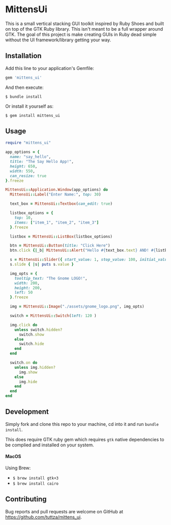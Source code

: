 # MittensUi

This is a small vertical stacking GUI toolkit inspired by Ruby Shoes and built on top of the GTK Ruby library. This isn't meant to be a full wrapper 
around GTK. The goal of this project is make creating GUIs in Ruby dead simple 
without the UI framework/library getting your way.

## Installation

Add this line to your application's Gemfile:

```ruby
gem 'mittens_ui'
```

And then execute:

    $ bundle install

Or install it yourself as:

    $ gem install mittens_ui

## Usage

```ruby
require "mittens_ui"

app_options = {
  name: "say_hello",
  title: "The Say Hello App!",
  height: 650,
  width: 550,
  can_resize: true
}.freeze

MittensUi::Application.Window(app_options) do
  MittensUi::Label("Enter Name:", top: 30)

  text_box = MittensUi::Textbox(can_edit: true)

  listbox_options = {
    top: 10, 
    items: ["item_1", "item_2", "item_3"]
  }.freeze

  listbox = MittensUi::ListBox(listbox_options)

  btn = MittensUi::Button(title: "Click Here")
  btn.click {|_b| MittensUi::Alert("Hello #{text_box.text} AND! #{listbox.selected_value} was selected.") }

  s = MittensUi::Slider({ start_value: 1, stop_value: 100, initial_value: 30 })
  s.slide { |s| puts s.value }

  img_opts = {
    tooltip_text: "The Gnome LOGO!", 
    width: 200, 
    height: 200, 
    left: 50
  }.freeze

  img = MittensUi::Image("./assets/gnome_logo.png", img_opts)

  switch = MittensUi::Switch(left: 120 )

  img.click do
    unless switch.hidden?
      switch.show
    else
      switch.hide
    end
  end

  switch.on do
    unless img.hidden?
      img.show
    else
      img.hide
    end
  end
end
```

## Development

Simply fork and clone this repo to your machine, cd into it and run `bundle install`.

This does require GTK ruby gem which requires `gtk` native dependencies to be complied and installed on your system.

#### MacOS

Using Brew:
* `$ brew install gtk+3`
* `$ brew install cairo`

## Contributing

Bug reports and pull requests are welcome on GitHub at https://github.com/tuttza/mittens_ui.
